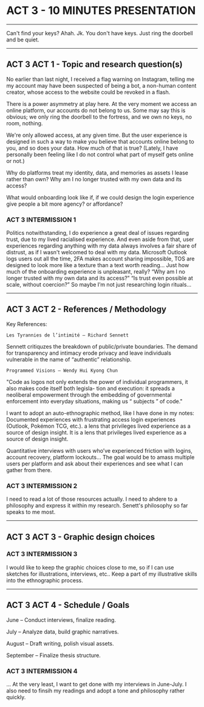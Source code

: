 # ACT 3 - 10 MINUTES PRESENTATION
____

Can't find your keys? Ahah. Jk. You don't have keys. Just ring the doorbell and be quiet.

____
## ACT 3 ACT 1 - Topic and research question(s)

No earlier than last night, I received a flag warning on Instagram, telling me my account may have been suspected of being a bot, a non-human content creator, whose access to the website could be revoked in a flash.

There is a power asymmetry at play here. At the very moment we access an online platform, our accounts do not belong to us. Some may say this is obvious;  we only ring the doorbell to the fortress, and we own no keys, no room, nothing. 

We're only allowed access, at any given time. But the user experience is designed in such a way to make you believe that accounts online belong to you, and so does your data. How much of that is true? (Lately, I have personally been feeling like I do not control what part of myself gets online or not.)

Why do platforms treat my identity, data, and memories as assets I lease rather than own? Why am I no longer trusted with my own data and its access?

What would onboarding look like if, if we could design the login experience give people a bit more agency? or affordance?

### ACT 3 INTERMISSION 1

Politics notwithstanding, I do experience a great deal of issues regarding trust, due to my lived racialised experience. And even aside from that, user experiences regarding anything with my data always involves a fair share of distrust, as if I wasn't welcomed to deal with my data. 
Microsoft Outlook logs users out all the time, 2FA makes account sharing impossible, TOS are designed to look more like a texture than a text worth reading... Just how much of the onboarding experience is unpleasant, really?
“Why am I no longer trusted with my own data and its access?”
“Is trust even possible at scale, without coercion?”
So maybe I’m not just researching login rituals...
____

## ACT 3 ACT 2 - References / Methodology
Key References:

    Les Tyrannies de l’intimité – Richard Sennett
Sennett critiquzes the breakdown of public/private boundaries. The demand for transparency and intimacy erode privacy and leave individuals vulnerable in the name of “authentic” relationship. 

    Programmed Visions – Wendy Hui Kyong Chun

"Code as logos not only
extends the power of individual programmers, it also makes code itself both legisla-
tion and execution: it spreads a neoliberal empowerment through the embedding of
governmental enforcement into everyday situations, making us “ subjects ” of code."

I want to adopt an auto-ethnographic method, like I have done in my notes: Documented experiences with frustrating access login experiences (Outlook, Pokémon TCG, etc.). a lens that privileges lived experience as a source of design insight. It is a lens that privileges lived experience as a source of design insight.

Quantitative interviews with users who’ve experienced friction with logins, account recovery, platform lockouts... The goal would be to amass multiple users per platform and ask about their experiences and see what I can gather from there.



### ACT 3 INTERMISSION 2


I need to read a lot of those resources actually. I need to ahdere to a philosophy and express it within my research. Senett's philosophy so far speaks to me most.
____
## ACT 3 ACT 3 - Graphic design choices


### ACT 3 INTERMISSION 3

I would like to keep the graphic choices close to me, so if I can use sketches for illustrations, interviews, etc.. Keep a part of my illustrative skills into the ethnographic process.
____

## ACT 3 ACT 4 - Schedule / Goals


June – Conduct interviews, finalize reading.

July – Analyze data, build graphic narratives.

August – Draft writing, polish visual assets.

September – Finalize thesis structure.

### ACT 3 INTERMISSION 4

... At the very least, I want to get done with my interviews in June-July. I also need to finsih my readings and adopt a tone and philosophy rather quickly.
